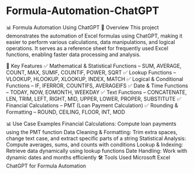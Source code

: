 # Formula-Automation-ChatGPT
📊 Formula Automation Using ChatGPT
📌 Overview
This project demonstrates the automation of Excel formulas using ChatGPT, making it easier to perform various calculations, data manipulations, and logical operations. It serves as a reference sheet for frequently used Excel functions, enabling faster data processing and analysis.

🚀 Key Features
✅ Mathematical & Statistical Functions – SUM, AVERAGE, COUNT, MAX, SUMIF, COUNTIF, POWER, SQRT
✅ Lookup Functions – VLOOKUP, HLOOKUP, XLOOKUP, INDEX, MATCH
✅ Logical & Conditional Functions – IF, IFERROR, COUNTIFS, AVERAGEIFS
✅ Date & Time Functions – TODAY, NOW, EOMONTH, WEEKDAY
✅ Text Functions – CONCATENATE, LEN, TRIM, LEFT, RIGHT, MID, UPPER, LOWER, PROPER, SUBSTITUTE
✅ Financial Calculations – PMT (Loan Payment Calculation)
✅ Rounding & Formatting – ROUND, CEILING, FLOOR, INT, MOD

📊 Use Case Examples
Financial Calculations: Compute loan payments using the PMT function
Data Cleaning & Formatting: Trim extra spaces, change text case, and extract specific parts of a string
Statistical Analysis: Compute averages, sums, and counts with conditions
Lookup & Indexing: Retrieve data dynamically using lookup functions
Date Handling: Work with dynamic dates and months efficiently
🛠️ Tools Used
Microsoft Excel
ChatGPT for Formula Automation
